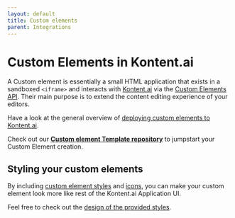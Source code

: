 ```yaml
---
layout: default
title: Custom elements
parent: Integrations
---
```


# Custom Elements in Kontent.ai

A Custom element is essentially a small HTML application that exists in a sandboxed `<iframe>` and interacts with [Kontent.ai](https://kontent.ai/) via the [Custom Elements API](https://kontent.ai/learn/reference/custom-elements-js-api). Their main purpose is to extend the content editing experience of your editors. 

Have a look at the general overview of [deploying custom elements to Kontent.ai](https://kontent.ai/learn/tutorials/develop-apps/integrate/content-editing-extensions).


Check out our [**Custom element Template repository**](https://github.com/kontent-ai/custom-element-template-react) to jumpstart your Custom Element creation.


## Styling your custom elements

By including [custom element styles](../examples/custom-element-sample-css/styles.css) and [icons](../examples/custom-element-sample-css/kontent-ai-icons-v3.0.1.woff2), you can make your custom element look more like rest of the Kontent.ai Application UI.

Feel free to check out the [design of the provided styles](https://kontent-ai.github.io/examples/custom-element-sample-css/). 